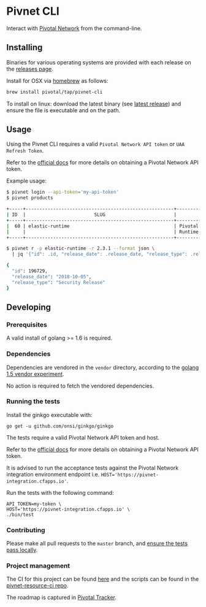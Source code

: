 # Pivnet CLI

Interact with [Pivotal Network](https://network.pivotal.io) from the command-line.

## Installing

Binaries for various operating systems are provided with each release on the
[releases page](https://github.com/pivotal-cf/pivnet-cli/releases).

Install for OSX via [homebrew](http://brew.sh/) as follows:

```sh
brew install pivotal/tap/pivnet-cli
```

To install on linux: download the latest binary
(see [latest release](https://github.com/pivotal-cf/pivnet-cli/releases/latest))
and ensure the file is executable and on the path.

## Usage

Using the Pivnet CLI requires a valid `Pivotal Network API token` or `UAA Refresh Token`.

Refer to the
[official docs](https://network.pivotal.io/docs/api#how-to-authenticate)
for more details on obtaining a Pivotal Network API token.

Example usage:

```sh
$ pivnet login --api-token='my-api-token'
$ pivnet products

+-----+------------------------------------------------------+--------------------------------+
| ID  |                         SLUG                         |              NAME              |
+-----+------------------------------------------------------+--------------------------------+
|  60 | elastic-runtime                                      | Pivotal Cloud Foundry Elastic  |
|     |                                                      | Runtime                        |
+-----+------------------------------------------------------+--------------------------------+

$ pivnet r -p elastic-runtime -r 2.3.1 --format json \
  | jq '{"id": .id, "release_date": .release_date, "release_type": .release_type}'

{
  "id": 196729,
  "release_date": "2018-10-05",
  "release_type": "Security Release"
}
```

## Developing

### Prerequisites

A valid install of golang >= 1.6 is required.

### Dependencies

Dependencies are vendored in the `vendor` directory, according to the
[golang 1.5 vendor experiment](https://www.google.com/url?sa=t&rct=j&q=&esrc=s&source=web&cd=1&cad=rja&uact=8&ved=0ahUKEwi7puWg7ZrLAhUN1WMKHeT4A7oQFggdMAA&url=https%3A%2F%2Fgolang.org%2Fs%2Fgo15vendor&usg=AFQjCNEPCAjj1lnni5apHdA7rW0crWs7Zw).

No action is required to fetch the vendored dependencies.

### Running the tests

Install the ginkgo executable with:

```
go get -u github.com/onsi/ginkgo/ginkgo
```

The tests require a valid Pivotal Network API token and host.

Refer to the
[official docs](https://network.pivotal.io/docs/api#how-to-authenticate)
for more details on obtaining a Pivotal Network API token.

It is advised to run the acceptance tests against the Pivotal Network integration
environment endpoint i.e. `HOST='https://pivnet-integration.cfapps.io'`.

Run the tests with the following command:

```
API_TOKEN=my-token \
HOST='https://pivnet-integration.cfapps.io' \
./bin/test
```

### Contributing

Please make all pull requests to the `master` branch, and
[ensure the tests pass locally](https://github.com/pivotal-cf/pivnet-cli#running-the-tests).

### Project management

The CI for this project can be found
[here](https://p-concourse.wings.cf-app.com/teams/system-team-pivnet-resource-pivnet-resource-657d)
and the scripts can be found in the
[pivnet-resource-ci repo](https://github.com/pivotal-cf/pivnet-resource-ci).

The roadmap is captured in [Pivotal Tracker](https://www.pivotaltracker.com/projects/1474244).
